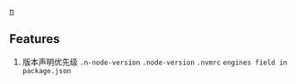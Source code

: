 [n](https://github.com/tj/n)

## Features

1. 版本声明优先级 `.n-node-version` `.node-version` `.nvmrc` `engines field in package.json`
